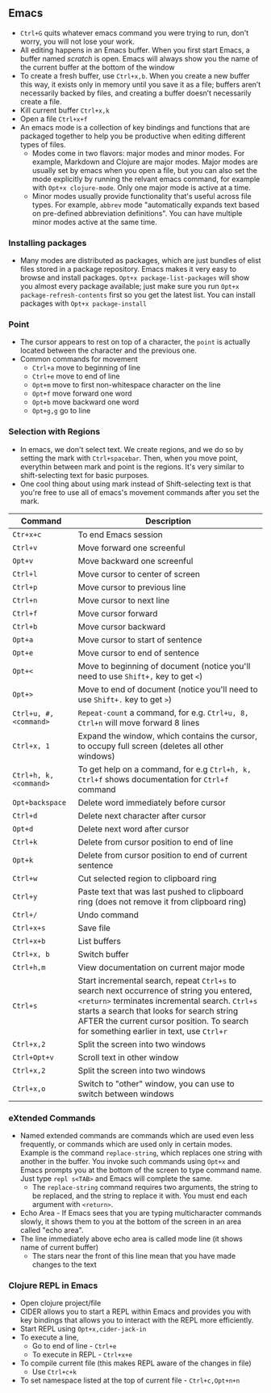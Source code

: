 ## Emacs
* `Ctrl+G` quits whatever emacs command you were trying to run, don't worry, you will not lose your work.
* All editing happens in an Emacs buffer. When you first start Emacs, a buffer named *scratch* is open. Emacs will always show you the name of the current buffer at the bottom of the window
* To create a fresh buffer, use `Ctrl+x,b`. When you create a new buffer this way, it exists only in memory until you save it as a file; buffers aren’t necessarily backed by files, and creating a buffer doesn’t necessarily create a file.
* Kill current buffer `Ctrl+x,k`
* Open a file `Ctrl+x+f`
* An emacs mode is a collection of key bindings and functions that are packaged together to help you be productive when editing different types of files. 
  * Modes come in two flavors: major modes and minor modes. For example, Markdown and Clojure are major modes. Major modes are usually set by emacs when you open a file, but you can also set the mode explicitly by running the relvant emacs command, for example with `Opt+x clojure-mode`. Only one major mode is active at a time.
  * Minor modes usually provide functionality that's useful across file types. For example, `abbrev` mode "automatically expands text based on pre-defined abbreviation definitions". You can have multiple minor modes active at the same time. 

### Installing packages
* Many modes are distributed as packages, which are just bundles of elist files stored in a package repository. Emacs makes it very easy to browse and install packages. `Opt+x package-list-packages` will show you almost every package available; just make sure you run `Opt+x package-refresh-contents` first so you get the latest list. You can install packages with `Opt+x package-install`

### Point
* The cursor appears to rest on top of a character, the `point` is actually located between the character and the previous one.
* Common commands for movement
  * `Ctrl+a` move to beginning of line
  * `Ctrl+e` move to end of line
  * `Opt+m` move to first non-whitespace character on the line
  * `Opt+f` move forward one word
  * `Opt+b` move backward one word
  * `Opt+g,g` go to line

### Selection with Regions
* In emacs, we don't select text. We create regions, and we do so by setting the mark with `Ctrl+spacebar`. Then, when you move point, everythin between mark and point is the regions. It's very similar to shift-selecting text for basic purposes.
* One cool thing about using mark instead of Shift-selecting text is that you're free to use all of emacs's movement commands after you set the mark. 

| Command | Description |
|---|---|
| `Ctr+x+c` | To end Emacs session |
| `Ctrl+v` | Move forward one screenful |
| `Opt+v` | Move backward one screenful |
| `Ctrl+l` | Move cursor to center of screen |
| `Ctrl+p` | Move cursor to previous line |
| `Ctrl+n` | Move cursor to next line |
| `Ctrl+f` | Move cursor forward |
| `Ctrl+b` | Move cursor backward |
| `Opt+a` | Move cursor to start of sentence |
| `Opt+e` | Move cursor to end of sentence |
| `Opt+<` | Move to beginning of document (notice you'll need to use `Shift+,` key to get `<`) |
| `Opt+>` | Move to end of document (notice you'll need to use `Shift+.` key to get `>`) |
| `Ctrl+u, #, <command>` | `Repeat-count` a command, for e.g. `Ctrl+u, 8, Ctrl+n` will move forward 8 lines |
| `Ctrl+x, 1` | Expand the window, which contains the cursor, to occupy full screen (deletes all other windows) |
| `Ctrl+h, k, <command>` | To get help on a command, for e.g `Ctrl+h, k, Ctrl+f` shows documentation for `Ctrl+f` command |
| `Opt+backspace` | Delete word immediately before cursor |
| `Ctrl+d` | Delete next character after cursor |
| `Opt+d` | Delete next word after cursor |
| `Ctrl+k` | Delete from cursor position to end of line |
| `Opt+k` | Delete from cursor position to end of current sentence |
| `Ctrl+w` | Cut selected region to clipboard ring |
| `Ctrl+y` | Paste text that was last pushed to clipboard ring (does not remove it from clipboard ring) |
| `Ctrl+/` | Undo command |
| `Ctrl+x+s` | Save file |
| `Ctrl+x+b` | List buffers |
| `Ctrl+x, b` | Switch buffer |
| `Ctrl+h,m` | View documentation on current major mode |
| `Ctrl+s` | Start incremental search, repeat `Ctrl+s` to search next occurrence of string you entered, `<return>` terminates incremental search. `Ctrl+s` starts a search that looks for search string AFTER the current cursor position. To search for something earlier in text, use `Ctrl+r` |
| `Ctrl+x,2` | Split the screen into two windows |
| `Ctrl+Opt+v` | Scroll text in other window |
| `Ctrl+x,2` | Split the screen into two windows |
| `Ctrl+x,o` | Switch to "other" window, you can use to switch between windows |


### eXtended Commands
* Named extended commands are commands which are used even less frequently, or commands which are used only in certain modes. Example is the command `replace-string`, which replaces one string with another in the buffer. You invoke such commands using `Opt+x` and Emacs prompts you at the bottom of the screen to type command name. Just type `repl s<TAB>` and Emacs will complete the same.
  * The `replace-string` command requires two arguments, the string to be replaced, and the string to replace it with. You must end each argument with `<return>`.
* Echo Area - If Emacs sees that you are typing multicharacter commands slowly, it shows them to you at the bottom of the screen in an area called "echo area".
* The line immediately above echo area is called mode line (it shows name of current buffer)
  * The stars near the front of this line mean that you have made changes to the text


### Clojure REPL in Emacs
* Open clojure project/file 
* CIDER allows you to start a REPL within Emacs and provides you with key bindings that allows you to interact with the REPL more efficiently. 
* Start REPL using `Opt+x,cider-jack-in`
* To execute a line, 
  * Go to end of line - `Ctrl+e`
  * To execute in REPL - `Ctrl+x+e`
* To compile current file (this makes REPL aware of the changes in file)
  * Use `Ctrl+c+k`
* To set namespace listed at the top of current file - `Ctrl+c,Opt+n+n`
